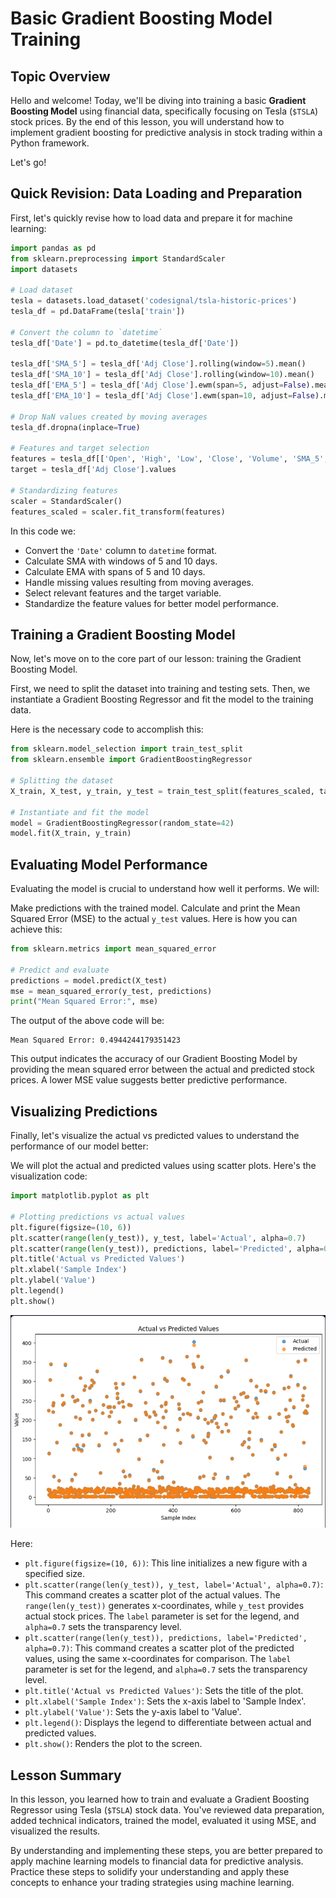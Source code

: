 # Basic Gradient Boosting Model Training

## Topic Overview
Hello and welcome! Today, we'll be diving into training a basic **Gradient Boosting Model** using financial data, specifically focusing on Tesla (`$TSLA`) stock prices. By the end of this lesson, you will understand how to implement gradient boosting for predictive analysis in stock trading within a Python framework.

Let's go!

## Quick Revision: Data Loading and Preparation
First, let's quickly revise how to load data and prepare it for machine learning:

```Python
import pandas as pd
from sklearn.preprocessing import StandardScaler
import datasets

# Load dataset
tesla = datasets.load_dataset('codesignal/tsla-historic-prices')
tesla_df = pd.DataFrame(tesla['train'])

# Convert the column to `datetime`
tesla_df['Date'] = pd.to_datetime(tesla_df['Date'])

tesla_df['SMA_5'] = tesla_df['Adj Close'].rolling(window=5).mean()
tesla_df['SMA_10'] = tesla_df['Adj Close'].rolling(window=10).mean()
tesla_df['EMA_5'] = tesla_df['Adj Close'].ewm(span=5, adjust=False).mean()
tesla_df['EMA_10'] = tesla_df['Adj Close'].ewm(span=10, adjust=False).mean()

# Drop NaN values created by moving averages
tesla_df.dropna(inplace=True)

# Features and target selection
features = tesla_df[['Open', 'High', 'Low', 'Close', 'Volume', 'SMA_5', 'SMA_10', 'EMA_5', 'EMA_10']].values
target = tesla_df['Adj Close'].values

# Standardizing features
scaler = StandardScaler()
features_scaled = scaler.fit_transform(features)
```

In this code we:

* Convert the `'Date'` column to `datetime` format.
* Calculate SMA with windows of 5 and 10 days.
* Calculate EMA with spans of 5 and 10 days.
* Handle missing values resulting from moving averages.
* Select relevant features and the target variable.
* Standardize the feature values for better model performance.

## Training a Gradient Boosting Model
Now, let's move on to the core part of our lesson: training the Gradient Boosting Model.

First, we need to split the dataset into training and testing sets. Then, we instantiate a Gradient Boosting Regressor and fit the model to the training data.

Here is the necessary code to accomplish this:

```Python
from sklearn.model_selection import train_test_split
from sklearn.ensemble import GradientBoostingRegressor

# Splitting the dataset
X_train, X_test, y_train, y_test = train_test_split(features_scaled, target, test_size=0.25, random_state=42)

# Instantiate and fit the model
model = GradientBoostingRegressor(random_state=42)
model.fit(X_train, y_train)
```

## Evaluating Model Performance
Evaluating the model is crucial to understand how well it performs. We will:

Make predictions with the trained model.
Calculate and print the Mean Squared Error (MSE) to the actual `y_test` values.
Here is how you can achieve this:

```Python
from sklearn.metrics import mean_squared_error

# Predict and evaluate
predictions = model.predict(X_test)
mse = mean_squared_error(y_test, predictions)
print("Mean Squared Error:", mse)
```

The output of the above code will be:

```
Mean Squared Error: 0.4944244179351423
```
This output indicates the accuracy of our Gradient Boosting Model by providing the mean squared error between the actual and predicted stock prices. A lower MSE value suggests better predictive performance.

## Visualizing Predictions
Finally, let's visualize the actual vs predicted values to understand the performance of our model better:

We will plot the actual and predicted values using scatter plots. Here's the visualization code:

```Python
import matplotlib.pyplot as plt

# Plotting predictions vs actual values
plt.figure(figsize=(10, 6))
plt.scatter(range(len(y_test)), y_test, label='Actual', alpha=0.7)
plt.scatter(range(len(y_test)), predictions, label='Predicted', alpha=0.7)
plt.title('Actual vs Predicted Values')
plt.xlabel('Sample Index')
plt.ylabel('Value')
plt.legend()
plt.show()
```

![](https://github.com/PaladinKnightMaster/skillup_codesignal/blob/main/assets/images/Screenshot_35.png)

Here:

* `plt.figure(figsize=(10, 6))`: This line initializes a new figure with a specified size.
* `plt.scatter(range(len(y_test)), y_test, label='Actual', alpha=0.7)`: This command creates a scatter plot of the actual values. The `range(len(y_test))` generates x-coordinates, while `y_test` provides actual stock prices. The `label` parameter is set for the legend, and `alpha=0.7` sets the transparency level.
* `plt.scatter(range(len(y_test)), predictions, label='Predicted', alpha=0.7)`: This command creates a scatter plot of the predicted values, using the same x-coordinates for comparison. The `label` parameter is set for the legend, and `alpha=0.7` sets the transparency level.
* `plt.title('Actual vs Predicted Values')`: Sets the title of the plot.
* `plt.xlabel('Sample Index')`: Sets the x-axis label to 'Sample Index'.
* `plt.ylabel('Value')`: Sets the y-axis label to 'Value'.
* `plt.legend()`: Displays the legend to differentiate between actual and predicted values.
* `plt.show()`: Renders the plot to the screen.

## Lesson Summary
In this lesson, you learned how to train and evaluate a Gradient Boosting Regressor using Tesla (`$TSLA`) stock data. You've reviewed data preparation, added technical indicators, trained the model, evaluated it using MSE, and visualized the results.

By understanding and implementing these steps, you are better prepared to apply machine learning models to financial data for predictive analysis. Practice these steps to solidify your understanding and apply these concepts to enhance your trading strategies using machine learning.
